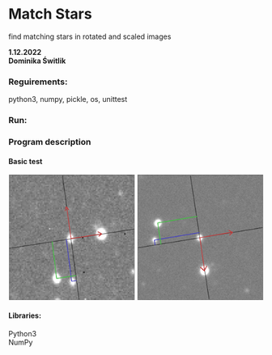 # Match Stars
find matching stars in rotated and scaled images

**1.12.2022**  
**Dominika Świtlik** 

### Reguirements:
python3, numpy, pickle, os, unittest 

### Run:


### Program description

#### Basic test


<img src="IMG/A1.png" alt="drawing" width="250"/>

<img src="IMG/B1.png" alt="drawing" width="250"/>




#### Libraries:

Python3    
NumPy  


